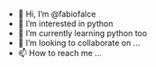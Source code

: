 - 👋 Hi, I’m @fabiofalce
- 👀 I’m interested in python
- 🌱 I’m currently learning python too
- 💞️ I’m looking to collaborate on ...
- 📫 How to reach me ...

<!---
fabiofalce/fabiofalce is a ✨ special ✨ repository because its `README.md` (this file) appears on your GitHub profile.
You can click the Preview link to take a look at your changes.
--->
